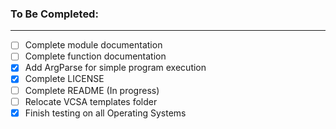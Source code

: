 ### To Be Completed: ###
- - - -
- [ ] Complete module documentation
- [ ] Complete function documentation
- [x] Add ArgParse for simple program execution
- [x] Complete LICENSE
- [ ] Complete README (In progress)
- [ ] Relocate VCSA templates folder
- [x] Finish testing on all Operating Systems
